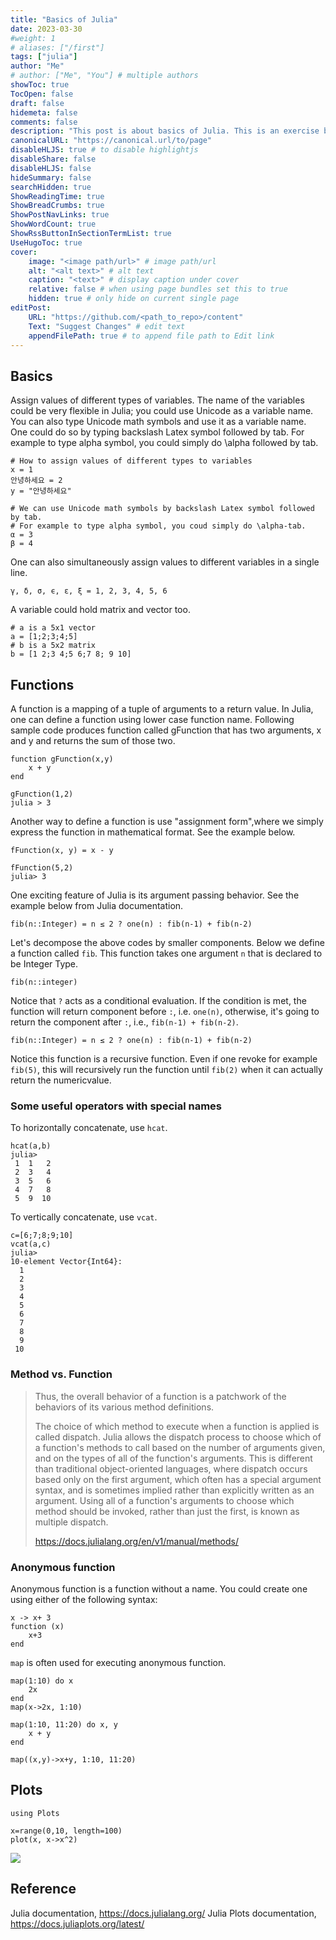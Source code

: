 ```yaml
---
title: "Basics of Julia"
date: 2023-03-30
#weight: 1
# aliases: ["/first"]
tags: ["julia"]
author: "Me"
# author: ["Me", "You"] # multiple authors
showToc: true
TocOpen: false
draft: false
hidemeta: false
comments: false
description: "This post is about basics of Julia. This is an exercise before running the simulation for my job market paper using Julia"
canonicalURL: "https://canonical.url/to/page"
disableHLJS: true # to disable highlightjs
disableShare: false
disableHLJS: false
hideSummary: false
searchHidden: true
ShowReadingTime: true
ShowBreadCrumbs: true
ShowPostNavLinks: true
ShowWordCount: true
ShowRssButtonInSectionTermList: true
UseHugoToc: true
cover:
    image: "<image path/url>" # image path/url
    alt: "<alt text>" # alt text
    caption: "<text>" # display caption under cover
    relative: false # when using page bundles set this to true
    hidden: true # only hide on current single page
editPost:
    URL: "https://github.com/<path_to_repo>/content"
    Text: "Suggest Changes" # edit text
    appendFilePath: true # to append file path to Edit link
---
```


## Basics 

Assign values of different types of variables. The name of the variables could be very flexible in Julia; you could use Unicode as a variable name. You can also type Unicode math symbols and use it as a variable name. One could do so by  typing backslash Latex symbol followed by tab. For example to type alpha symbol, you could simply do \alpha followed by tab. 

```{julia}
# How to assign values of different types to variables 
x = 1
안녕하세요 = 2
y = "안녕하세요"

# We can use Unicode math symbols by backslash Latex symbol followed by tab. 
# For example to type alpha symbol, you coud simply do \alpha-tab. 
α = 3
β = 4
```

One can also simultaneously assign values to different  variables in a single line. 
``` 
γ, δ, σ, ϵ, ε, ξ = 1, 2, 3, 4, 5, 6
```

A variable could hold matrix and vector too.
```
# a is a 5x1 vector
a = [1;2;3;4;5]
# b is a 5x2 matrix
b = [1 2;3 4;5 6;7 8; 9 10]

```

## Functions 
A function is a mapping of a tuple of arguments to a return value. In Julia, one can define a function using lower case function name. Following sample code produces function called gFunction that has two arguments, x and y and returns the sum of those two. 

```
function gFunction(x,y)
    x + y 
end 

gFunction(1,2)
julia > 3 
```

Another way to define a function is use "assignment form",where we simply express the function in mathematical format. See the example below.

```
fFunction(x, y) = x - y 

fFunction(5,2) 
julia> 3
```

One exciting feature of Julia is its argument passing behavior. See the example below from Julia documentation. 
```
fib(n::Integer) = n ≤ 2 ? one(n) : fib(n-1) + fib(n-2)
```

Let's decompose the above codes by smaller components. Below we define a function called `fib`. This function takes one argument `n` that is declared to be Integer Type. 
```
fib(n::integer)
```
Notice that `?` acts as a conditional evaluation. If the condition is met, the function will return component before `:`, i.e. `one(n)`, otherwise, it's going to return the component after `:`, i.e., `fib(n-1) + fib(n-2)`. 
```
fib(n::Integer) = n ≤ 2 ? one(n) : fib(n-1) + fib(n-2)
```

Notice this function is a recursive function. Even if one revoke for example `fib(5)`, this will recursively run the function until `fib(2)` when it can actually return the numericvalue. 

### Some useful operators with special names 

To horizontally concatenate, use `hcat`. 
```
hcat(a,b)
julia>  
 1  1   2
 2  3   4
 3  5   6
 4  7   8
 5  9  10
```
To vertically concatenate, use `vcat`. 

```
c=[6;7;8;9;10]
vcat(a,c)
julia>
10-element Vector{Int64}:
  1
  2
  3
  4
  5
  6
  7
  8
  9
 10

```
### Method vs. Function 

>  Thus, the overall behavior of a function is a patchwork of the behaviors of its various method definitions. 
>
> The choice of which method to execute when a function is applied is called dispatch. Julia allows the dispatch process to choose which of a function's methods to call based on the number of arguments given, and on the types of all of the function's arguments. This is different than traditional object-oriented languages, where dispatch occurs based only on the first argument, which often has a special argument syntax, and is sometimes implied rather than explicitly written as an argument. Using all of a function's arguments to choose which method should be invoked, rather than just the first, is known as multiple dispatch. 
> 
> https://docs.julialang.org/en/v1/manual/methods/

### Anonymous function 

Anonymous function is a function without a name. You could create one using either of the following syntax: 
```
x -> x+ 3
function (x) 
    x+3
end 
```

`map` is often used for executing anonymous function. 

```
map(1:10) do x 
    2x 
end 
map(x->2x, 1:10)

map(1:10, 11:20) do x, y
    x + y
end

map((x,y)->x+y, 1:10, 11:20)
```
## Plots 

```
using Plots 

x=range(0,10, length=100)
plot(x, x->x^2)
```
![](../img/plot_5.svg)

## Reference 

Julia documentation, https://docs.julialang.org/
Julia Plots documentation, https://docs.juliaplots.org/latest/